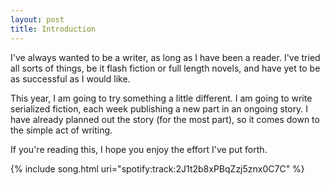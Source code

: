 ```yaml
---
layout: post
title: Introduction
---
```

I've always wanted to be a writer, as long as I have been a reader. I've tried all sorts of things, be it flash fiction or full length novels, and have yet to be as successful as I would like. 

This year, I am going to try something a little different. I am going to write serialized fiction, each week publishing a new part in an ongoing story. I have already planned out the story (for the most part), so it comes down to the simple act of writing. 

If you're reading this, I hope you enjoy the effort I've put forth. 

{% include song.html uri="spotify:track:2J1t2b8xPBqZzj5znx0C7C" %}
